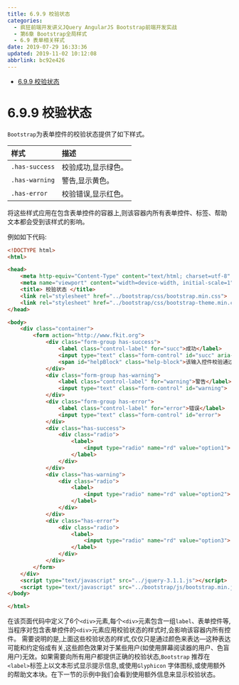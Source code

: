 ```yaml
---
title: 6.9.9 校验状态
categories: 
  - 疯狂前端开发讲义JQuery AngularJS Bootstrap前端开发实战
  - 第6章 Bootstrap全局样式
  - 6.9 表单相关样式
date: 2019-07-29 16:33:36
updated: 2019-11-02 10:12:08
abbrlink: bc92e426
---
```

<div id='my_toc'>

- [6.9.9 校验状态](/JavaReadingNotes/bc92e426/#6-9-9-校验状态)

</div>
<!--more-->
<script>if (navigator.platform.toLowerCase() == 'win32'){document.getElementById('my_toc').style.display = 'none';}</script>

<!--end-->
<!--SSTStart-->
# 6.9.9 校验状态 #
`Bootstrap`为表单控件的校验状态提供了如下样式。

|样式|描述|
|:---|:---|
|`.has-success`|校验成功,显示绿色。|
|`.has-warning`|警告,显示黄色。|
|`.has-error`|校验错误,显示红色。|
将这些样式应用在包含表单控件的容器上,则该容器内所有表单控件、标签、帮助文本都会受到该样式的影响。

例如如下代码:
```html
<!DOCTYPE html>
<html>

<head>
    <meta http-equiv="Content-Type" content="text/html; charset=utf-8" />
    <meta name="viewport" content="width=device-width, initial-scale=1">
    <title> 校验状态 </title>
    <link rel="stylesheet" href="../bootstrap/css/bootstrap.min.css">
    <link rel="stylesheet" href="../bootstrap/css/bootstrap-theme.min.css">
</head>

<body>
    <div class="container">
        <form action="http://www.fkit.org">
            <div class="form-group has-success">
                <label class="control-label" for="succ">成功</label>
                <input type="text" class="form-control" id="succ" aria-describedby="helpBlock">
                <span id="helpBlock" class="help-block">该输入控件校验通过.</span>
            </div>
            <div class="form-group has-warning">
                <label class="control-label" for="warning">警告</label>
                <input type="text" class="form-control" id="warning">
            </div>
            <div class="form-group has-error">
                <label class="control-label" for="error">错误</label>
                <input type="text" class="form-control" id="error">
            </div>
            <div class="has-success">
                <div class="radio">
                    <label>
                        <input type="radio" name="rd" value="option1"> 成功状态的单选框
                    </label>
                </div>
            </div>
            <div class="has-warning">
                <div class="radio">
                    <label>
                        <input type="radio" name="rd" value="option2"> 警告状态的单选框
                    </label>
                </div>
            </div>
            <div class="has-error">
                <div class="radio">
                    <label>
                        <input type="radio" name="rd" value="option3"> 错误状态的单选框
                    </label>
                </div>
            </div>
        </form>
    </div>
    <script type="text/javascript" src="../jquery-3.1.1.js"></script>
    <script type="text/javascript" src="../bootstrap/js/bootstrap.min.js"></script>
</body>

</html>
```
在该页面代码中定义了6个`<div>`元素,每个`<div>`元素包含一组`label`、表单控件等,当程序对包含表单控件的`<div>`元素应用校验状态的样式时,会影响该容器内所有控件。
需要说明的是,上面这些校验状态的样式,仅仅只是通过颜色来表达—这种表达可能和约定俗成有关,这些颜色效果对于某些用户(如使用屏幕阅读器的用户、色盲用户)无效。如果需要向所有用户都提供正确的校验状态,`Bootstrap` 推荐在`<label>`标签上以文本形式显示提示信息,或使用`Glyphicon` 字体图标,或使用额外的帮助文本块。在下一节的示例中我们会看到使用额外信息来显示校验状态。
<!--SSTStop-->

